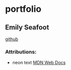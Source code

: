 # portfolio

## Emily Seafoot
[github](https://github.com/Emilypearl91)

### Attributions:

- neon text [MDN Web Docs](https://developer.mozilla.org/en-US/docs/Web/CSS/text-shadow)